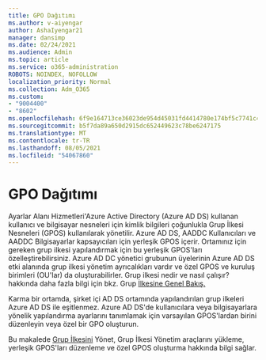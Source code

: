 ```yaml
---
title: GPO Dağıtımı
ms.author: v-aiyengar
author: AshaIyengar21
manager: dansimp
ms.date: 02/24/2021
ms.audience: Admin
ms.topic: article
ms.service: o365-administration
ROBOTS: NOINDEX, NOFOLLOW
localization_priority: Normal
ms.collection: Adm_O365
ms.custom:
- "9004400"
- "8602"
ms.openlocfilehash: 6f9e164713ce36023de954d45031fd4414780e174bf5c7741c4aec274a65b32e
ms.sourcegitcommit: b5f7da89a650d2915dc652449623c78be6247175
ms.translationtype: MT
ms.contentlocale: tr-TR
ms.lasthandoff: 08/05/2021
ms.locfileid: "54067860"
---
```

# <a name="gpo-deployment"></a>GPO Dağıtımı

Ayarlar Alanı Hizmetleri'Azure Active Directory (Azure AD DS) kullanan kullanıcı ve bilgisayar nesneleri için kimlik bilgileri çoğunlukla Grup İlkesi Nesneleri (GPOS) kullanılarak yönetilir. Azure AD DS, AADDC Kullanıcıları ve AADDC Bilgisayarlar kapsayıcıları için yerleşik GPOS içerir. Ortamınız için gereken grup ilkesi yapılandırmak için bu yerleşik GPOS'ları özelleştirebilirsiniz. Azure AD DC yönetici grubunun üyelerinin Azure AD DS etki alanında grup ilkesi yönetim ayrıcalıkları vardır ve özel GPOS ve kuruluş birimleri (OU'lar) da oluşturabilirler. Grup ilkesi nedir ve nasıl çalışır? hakkında daha fazla bilgi için bkz. Grup [İlkesine Genel Bakış.](https://docs.microsoft.com/previous-versions/windows/it-pro/windows-server-2012-R2-and-2012/hh831791(v=ws.11))

Karma bir ortamda, şirket içi AD DS ortamında yapılandırılan grup ilkeleri Azure AD DS ile eşitlenmez. Azure AD DS'de kullanıcılara veya bilgisayarlara yönelik yapılandırma ayarlarını tanımlamak için varsayılan GPOS'lardan birini düzenleyin veya özel bir GPO oluşturun.

Bu makalede [Grup İlkesini](https://docs.microsoft.com/azure/active-directory-domain-services/manage-group-policy) Yönet, Grup İlkesi Yönetim araçlarını yükleme, yerleşik GPOS'ları düzenleme ve özel GPOS oluşturma hakkında bilgi sağlar.
